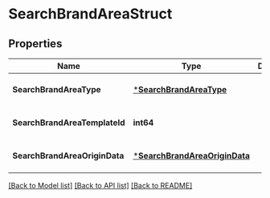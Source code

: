 # SearchBrandAreaStruct

## Properties
Name | Type | Description | Notes
------------ | ------------- | ------------- | -------------
**SearchBrandAreaType** | [***SearchBrandAreaType**](SearchBrandAreaType.md) |  | [optional] [default to null]
**SearchBrandAreaTemplateId** | **int64** |  | [optional] [default to null]
**SearchBrandAreaOriginData** | [***SearchBrandAreaOriginData**](search_brand_area_origin_data.md) |  | [optional] [default to null]

[[Back to Model list]](../README.md#documentation-for-models) [[Back to API list]](../README.md#documentation-for-api-endpoints) [[Back to README]](../README.md)


